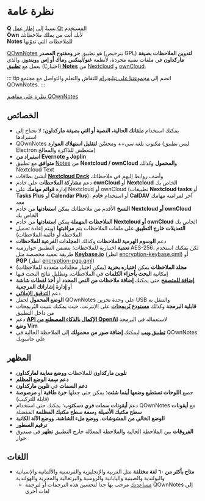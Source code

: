 # نظرة عامة

<template>
<v-carousel cycle show-arrows-on-hover>
  <v-carousel-item>
    <img src="/screenshots/screenshot.png" alt="QOwnNotes screenshot" />
    <div class="sheet">
      تحرير ملاحظاتك مع تلوين ماركداون ووسوم ملونة ومجلدات فرعية
    </div>
  </v-carousel-item>
  <v-carousel-item>
    <img src="/screenshots/screenshot-minimal.png" alt="Minimal view" />
    <div class="sheet">
      واجهة مستخدم بسيطة والتي يمكن تبسيطها أكثر أيضا
    </div>
  </v-carousel-item>
  <v-carousel-item>
    <img src="/screenshots/screenshot-vertical.png" alt="Vertical view" />
    <div class="sheet">
      أظهر ملاحظاتك رأسيًا بتحريك اللوحات
    </div>
  </v-carousel-item>
  <v-carousel-item>
    <img src="/screenshots/screenshot-note-relations.png" alt="Note relations" />
    <div class="sheet">
      Note relations panel
    </div>
  </v-carousel-item>
  <v-carousel-item>
    <img src="/screenshots/screenshot-portable-mode.png" alt="Portable mode" />
    <div class="sheet">
      الوضع المحمول لوحدات تخزين USB
    </div>
  </v-carousel-item>
  <v-carousel-item>
    <img src="/screenshots/screenshot-1col.png" alt="One column" />
    <div class="sheet">
      إمكانية وضع جميع اللوحات في أي مكان تشاء
    </div>
  </v-carousel-item>
  <v-carousel-item>
    <img src="/screenshots/screenshot-darkmode.png" alt="screenshot darkmode" />
    <div class="sheet">
      الوضع المظلم
    </div>
  </v-carousel-item>
  <v-carousel-item>
    <img src="/screenshots/screenshot-distraction-free-mode.png" alt="screenshot-distraction-free-mode" />
    <div class="sheet">
      الوضع الخالي من المشوشات
    </div>
  </v-carousel-item>
  <v-carousel-item>
    <img src="/screenshots/screenshot-encrypted-note-decrypted.png" alt="Note encryption" />
    <div class="sheet">
      تشفير AES اختياري للملاحظات (وقابل للبرمجة أيضا)
    </div>
  </v-carousel-item>
  <v-carousel-item>
    <img src="/screenshots/screenshot-encrypted-note.png" alt="Encrypted note" />
    <div class="sheet">
      الملاحظات المشفرة هي مجرد نص أيضا
    </div>
  </v-carousel-item>
  <v-carousel-item>
    <img src="/screenshots/screenshot-diff.png" alt="screenshot diff" />
    <div class="sheet">
      إظهار الفروقات عندما تُعدّل الملاحظات خارج التطبيق
    </div>
  </v-carousel-item>
  <v-carousel-item>
    <img src="/screenshots/screenshot-export-print.png" alt="screenshot-export-print" />
    <div class="sheet">
      طباعة الملاحظات وتصديرها بصيغة PDF
    </div>
  </v-carousel-item>
  <v-carousel-item>
    <img src="/screenshots/screenshot-freedesktop-theme.png" alt="screenshot-freedesktop-theme" />
    <div class="sheet">
      أيقونات من مشروع فري دسكتوب
    </div>
  </v-carousel-item>
  <v-carousel-item>
    <img src="/screenshots/screenshot-other-workspace.png" alt="screenshot-other-workspace" />
    <div class="sheet">
      يمكنك استخدام مساحات عمل مختلفة
    </div>
  </v-carousel-item>
  <v-carousel-item>
    <img src="/screenshots/screenshot-qml.png" alt="screenshot-qml" />
    <div class="sheet">
      قابل للبرمجة
    </div>
  </v-carousel-item>
  <v-carousel-item>
    <img src="/screenshots/screenshot-russian.png" alt="screenshot-russian" />
    <div class="sheet">
      متاح بلغات عديدة
    </div>
  </v-carousel-item>
  <v-carousel-item>
    <img src="/screenshots/screenshot-search-in-all-notes.png" alt="screenshot-search-in-all-notes" />
    <div class="sheet">
      بحث في جميع الملاحظات
    </div>
  </v-carousel-item>
  <v-carousel-item>
    <img src="/screenshots/screenshot-search-in-current-note.png" alt="screenshot-search-in-current-note" />
    <div class="sheet">
      بحث في الملاحظة الحالية
    </div>
  </v-carousel-item>
  <v-carousel-item>
    <img src="/screenshots/screenshot-settings-note-folders.png" alt="screenshot-settings-note-folders" />
    <div class="sheet">
      إمكانية استخدام مجلدات متعددة للملاحظات
    </div>
  </v-carousel-item>
  <v-carousel-item>
    <img src="/screenshots/screenshot-todo.png" alt="screenshot-todo" />
    <div class="sheet">
      إدارة قوائم مهامك من خلال CalDAV
    </div>
  </v-carousel-item>
  <v-carousel-item>
    <img src="/screenshots/screenshot-trash.png" alt="screenshot-trash" />
    <div class="sheet">
      إدارة ملاحظاتك المهملة على خادم Nextcloud الخاص بك
    </div>
  </v-carousel-item>
  <v-carousel-item>
    <img src="/screenshots/screenshot-versioning.png" alt="screenshot-versioning" />
    <div class="sheet">
      إدارة نسخ ملاحظاتك على خادم Nextcloud الخاص بك
    </div>
  </v-carousel-item>
</v-carousel>
</template>

<v-divider />

**Q** نسبةً إلى [إطار عمل Qt](https://www.qt.io/) المستخدم  
**Own** لأنك أنت من يملك ملاحظاتك  
**Notes** للملاحظات التي تدوّنها

<v-divider />

[QOwnNotes](https://www.qownnotes.org/) هو تطبيق **حر ومفتوح المصدر** (بترخيص GPL) **لتدوين الملاحظات بصيغة ماركداون** في ملفات نصية مجردة، لأنظمة **غنو/لينكس** و**ماك&nbsp;أو&nbsp;إس** و**ويندوز**، والذي (اختياريًا) يعمل مع [**تطبيق Notes**](https://github.com/nextcloud/notes) من [Nextcloud](https://nextcloud.com/) و&nbsp;[ownCloud](https://owncloud.org/).

::: tip
انضم إلى [مجموعتنا على تيليجرام](https://t.me/QOwnNotes) للنقاش والتعلم والتواصل مع مجتمع QOwnNotes.
:::

[نظرة على مفاهيم QOwnNotes](concept.md)

## الخصائص
- يمكنك استخدام **ملفاتك الحالية، النصية أو التي بصيغة ماركداون**؛ لا تحتاج إلى استيرادها
- QOwnNotes مكتوب بلغة سي++ ومحسَّن **لتقليل استهلاك الموارد** (ليس تطبيق Electron متعطش للذاكرة والمعالج)
- **استيراد من Evernote و&nbsp;Joplin**
- **متوافق** مع تطبيق [Notes](https://apps.nextcloud.com/apps/notes) من **Nextcloud / ownCloud** و**المحمول** وكذلك Nextcloud Text
- أنشئ بطاقات **[Nextcloud Deck](https://apps.nextcloud.com/apps/deck)** وأضف روابط إليهم في ملاحظاتك
- دعم **مشاركة الملاحظات** على خادم **ownCloud** أو **Nextcloud** الخاص بك
- إدارة **قوائم مهامك** على Nextcloud أو ownCloud (تطبيقات **Nextcloud tasks** أو **Tasks Plus** أو **Calendar Plus**)، أو استخدام **خادم CalDAV** آخر لمزامنة مهامك معه
- **النسخ** الأقدم من ملاحظاتك يمكن **استعادتها** من خادم **Nextcloud أو ownCloud** الخاص بك
- **الملاحظات المهملة** يمكن **استعادتها** من خادم **Nextcloud أو ownCloud** الخاص بك
- **التعديلات خارج التطبيق** على ملفات الملاحظات يتم **مراقبتها** (ويتم إعادة تحميل الملاحظة أو قائمة الملاحظات)
- دعم **الوسوم الهرمية للملاحظات** وكذلك **المجلدات الفرعية للملاحظات**
- **تعمية** اختيارية للملاحظات؛ يتضمن التطبيق خوارزمية AES-256، لكن يمكنك استخدم طريقة تعمية مخصصة مثل **[Keybase.io](https://keybase.io/)** (انظر [encryption-keybase.qml](https://github.com/pbek/QOwnNotes/blob/main/docs/scripting/examples/encryption-keybase.qml)) أو **PGP** (انظر [encryption-pgp.qml](https://github.com/pbek/QOwnNotes/blob/main/docs/scripting/examples/encryption-pgp.qml))
- **مجلد الملاحظات** يمكن **اختياره بحرية** (يمكن اختيار مجلدات متعددة للملاحظات)
- إمكانية **البحث بأجزاء الكلمات** في الملاحظات، وتظليل نتائج البحث فيها
- [**إضافة للمتصفح**](browser-extension.md) حتى يمكنك **إضافة ملاحظات من النص المحدد** أو **أخذ لقطات شاشة** أو **إدارة إشاراتك المرجعية**
- دعم [**التدقيق الإملائي**](../editor/spellchecking.md)
- **الوضع المحمول** لحمل QOwnNotes على وحدة تخزين USB والتنقل به
- **قابلية البرمجة** وكذلك [**مستودع بُريمِجات**](https://github.com/qownnotes/scripts) على الإنترنت، حيث يمكنك تثبيت البُريمِجات من داخل التطبيق
- دعم **[API الإكمال بالذكاء المصطنع من OpenAI](https://www.qownnotes.org/blog/2024-05-17-AI-support-was-added-to-QOwnNotes.html)** لاستعماله في البرمجة
- **وضع Vim**
- **[تطبيق ويب](web-app.md)** ليمكنك **إضافة صور من محمولك** إلى الملاحظة الحالية في QOwnNotes على حاسوبك


## المظهر
- **تلوين ماركداون** للملاحظات **ووضع معاينة لماركداون**
- **دعم سِمة الوضع المظلم**
- **دعم السمات** في **تلوين ماركداون**
- جميع **اللوحات تستطيع وضعها أينما شئت**؛ يمكن حتى جعلها **حرة طافية** أو **مرصوصة** (قابلة للتركيب)
- دعم **أيقونات سمات فري دسكتوب**؛ يمكنك حتى استخدام QOwnNotes مع **أيقونات سطح مكتبك الأصيلة** و**سمة سطح مكتبك المظلمة** المفضلة
- **الوضع الخالي من المشوشات**، **ووضع ملء الشاشة**، **ووضع الآلة الكاتبة**
- **ترقيم السطور**
- **الفروقات** بين الملاحظة الحالية والملاحظة المعدّلة خارج التطبيق **تظهر** في صندوق حوار

## اللغات
- **متاح بأكثر من ٦٠ لغة مختلفة** مثل العربية والإنجليزية والفرنسية والألمانية والإسبانية والبولندية والصينية واليابانية والروسية والبرتغالية والمجرية والهولندية
  - [مساعدتك](../contributing/translation.md) مرحب بها جدا لتحسين هذه الترجمات أو لترجمة QOwnNotes إلى لغات أخرى

<style>
.sheet {
  position: absolute;
  bottom: 50px;
  background-color: rgba(0,0,0, 0.5);
  color: white;
  text-align: center;
  display: flex;
  align-items:center;
  justify-content:center;
  height: 50px;
  width: 100%;
}

.v-window__next {
  right: 0;
}

@media (max-width: 500px) {
  .v-carousel {
    height: 400px!important;
  }
}

@media (max-width: 350px) {
  .v-carousel {
    height: 250px!important;
  }
}

@media (max-width: 200px) {
  .v-carousel {
    height: 150px!important;
  }
}
</style>

